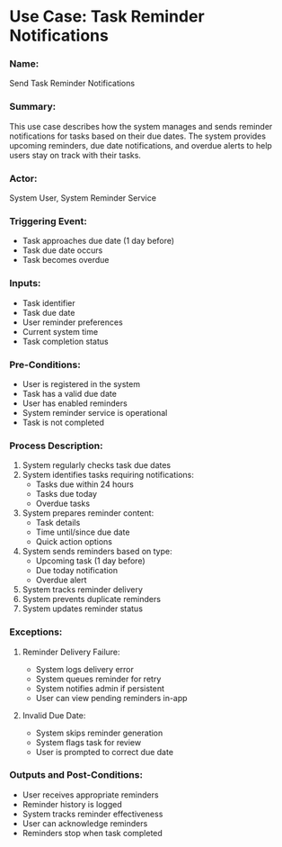 <!-- Generated with Claude 3.5 Sonnet -->

# Use Case: Task Reminder Notifications

### Name: 
Send Task Reminder Notifications

### Summary: 
This use case describes how the system manages and sends reminder notifications for tasks based on their due dates. The system provides upcoming reminders, due date notifications, and overdue alerts to help users stay on track with their tasks.

### Actor:
System User, System Reminder Service

### Triggering Event:
- Task approaches due date (1 day before)
- Task due date occurs
- Task becomes overdue

### Inputs:
- Task identifier
- Task due date
- User reminder preferences
- Current system time
- Task completion status

### Pre-Conditions:
- User is registered in the system
- Task has a valid due date
- User has enabled reminders
- System reminder service is operational
- Task is not completed

### Process Description:
1. System regularly checks task due dates
2. System identifies tasks requiring notifications:
   - Tasks due within 24 hours
   - Tasks due today
   - Overdue tasks
3. System prepares reminder content:
   - Task details
   - Time until/since due date
   - Quick action options
4. System sends reminders based on type:
   - Upcoming task (1 day before)
   - Due today notification
   - Overdue alert
5. System tracks reminder delivery
6. System prevents duplicate reminders
7. System updates reminder status

### Exceptions:
1. Reminder Delivery Failure:
   - System logs delivery error
   - System queues reminder for retry
   - System notifies admin if persistent
   - User can view pending reminders in-app

2. Invalid Due Date:
   - System skips reminder generation
   - System flags task for review
   - User is prompted to correct due date

### Outputs and Post-Conditions:
- User receives appropriate reminders
- Reminder history is logged
- System tracks reminder effectiveness
- User can acknowledge reminders
- Reminders stop when task completed